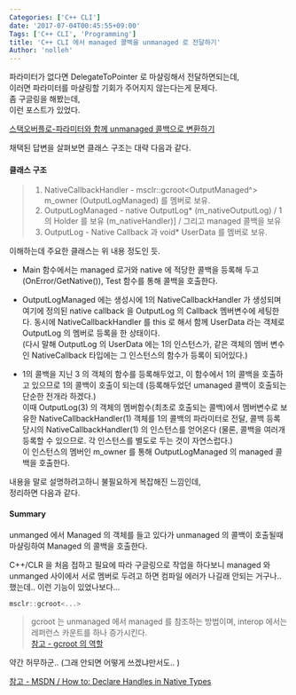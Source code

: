 ```yaml
---
Categories: ['C++ CLI']
date: '2017-07-04T00:45:55+09:00'
Tags: ['C++ CLI', 'Programming']
title: 'C++ CLI 에서 managed 콜백을 unmanaged 로 전달하기'
Author: 'nolleh'
---
```


파라미터가 없다면 DelegateToPointer 로 마샬링해서 전달하면되는데,  
이러면 파라미터를 마샬링할 기회가 주어지지 않는다는게 문제다.  
좀 구글링을 해봤는데,  
이런 포스트가 있었다.

[스택오버플로-파라미터와 함께 unmanaged 콜백으로 변환하기](https://stackoverflow.com/questions/32386851/managed-to-unmanaged-callback-with-managed-parameters)

채택된 답변을 살펴보면 클래스 구조는 대략 다음과 같다.

#### 클래스 구조

> 1. NativeCallbackHandler - msclr::gcroot<OutputManaged^> m_owner (OutputLogManaged) 를 멤버로 보유.
> 2. OutputLogManaged - native OutputLog\* (m_nativeOutputLog) / 1의 Holder 를 보유 (m_nativeHandler)] / 그리고 managed 콜백을 보유
> 3. OutputLog - Native Callback 과 void\* UserData 를 멤버로 보유.

이해하는데 주요한 클래스는 위 내용 정도인 듯.

- Main 함수에서는 managed 로거와 native 에 적당한 콜백을 등록해 두고(OnError/GetNative()), Test 함수를 통해 콜백을 호출한다.

- OutputLogManaged 에는 생성시에 1의 NativeCallbackHandler 가 생성되며 여기에 정의된 native callback 을 OutputLog 의 Callback 멤버변수에 세팅한다.
  동시에 NativeCallbackHandler 를 this 로 해서 함께 UserData 라는 객체로 OutputLog 의 멤버로 등록을 한 상태이다.  
  (다시 말해 OutputLog 의 UserData 에는 1의 인스턴스가, 같은 객체의 멤버 변수인 NativeCallback 타입에는 그 인스턴스의 함수가 등록이 되어있다.)

- 1의 콜백을 지닌 3 의 객체의 함수를 등록해두었고, 이 함수에서 1의 콜백을 호출하고 있으므로 1의 콜백이 호출이 되는데 (등록해두었던 umanaged 콜백이 호출되는 단순한 전개라 하겠다.)  
  이때 OutputLog(3) 의 객체의 멤버함수(최초로 호출되는 콜백)에서 멤버변수로 보유한 NativeCallbackHandler(1) 객체를 1의 콜백의 파라미터로 전달, 콜백 등록 당시의 NativeCallbackHandler(1) 의 인스턴스를 얻어온다 (물론, 콜백을 여러개 등록할 수 있으므로. 각 인스턴스를 별도로 두는 것이 자연스럽다.)  
  이 인스턴스의 멤버인 m_owner 를 통해 OutputLogManaged 의 managed 콜백을 호출한다.

내용을 말로 설명하려고하니 불필요하게 복잡해진 느낌인데,  
정리하면 다음과 같다.

#### Summary

unmanged 에서 Managed 의 객체를 들고 있다가 unmanaged 의 콜백이 호출될때 마샬링하여 Managed 의 콜백을 호출한다.

C++/CLR 을 처음 접하고 필요에 따라 구글링으로 작업을 하다보니 managed 와 unmanged 사이에서 서로 멤버로 두려고 하면 컴파일 에러가 나길래
안되는 거구나..했는데.. 이런 기능이 있었나보다...

```cpp
msclr::gcroot<...>
```

> gcroot 는 unmanaged 에서 managed 를 참조하는 방법이며, interop 에서는 레퍼런스 카운트를 하나 증가시킨다.  
> [참고 - gcroot 의 역할](https://stackoverflow.com/questions/8458886/what-is-a-rooted-reference)

약간 허무하군.. (그래 안되면 어떻게 쓰겠냐만서도.. )

[참고 - MSDN / How to: Declare Handles in Native Types](https://msdn.microsoft.com/en-us//library/481fa11f.aspx)
